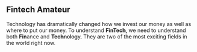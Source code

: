 ## Fintech Amateur
Technology has dramatically changed how we invest our money as well as where to put our money. 
To understand **FinTech**, we need to understand both **Fin**ance and **Tech**nology. They are two of the most exciting fields in the world right now.  

